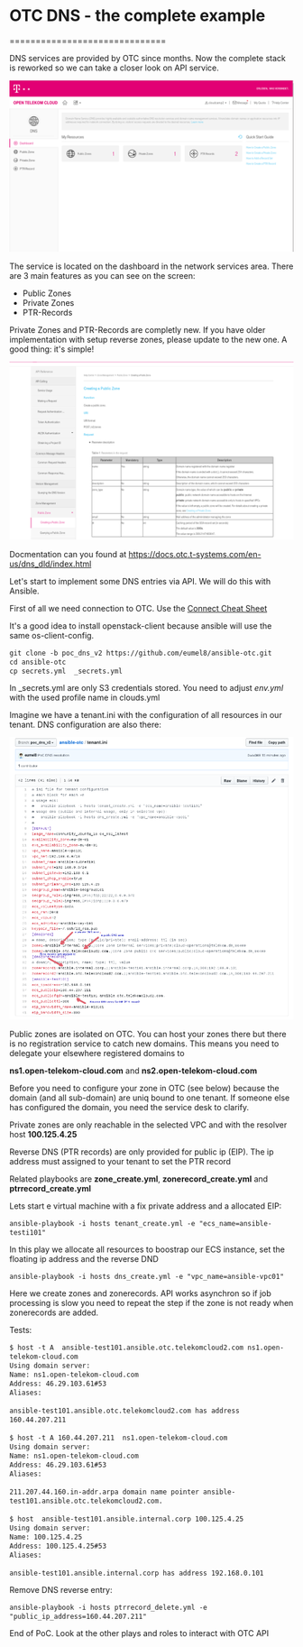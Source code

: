 # OTC DNS - the complete example
==============================

DNS services are provided by OTC since months. Now the complete stack
is reworked so we can take a closer look on API service.

![OTC Dashboard](/pictures/otc-dns.png)

The service is located on the dashboard in the network services area.
There are 3 main features as you can see on the screen:

* Public Zones
* Private Zones
* PTR-Records

Private Zones and PTR-Records are completly new. If you have older 
implementation with setup reverse zones, please update to the new one.
A good thing: it's simple!

![OTC API](/pictures/otc-dns-api.png)

Docmentation can you found at https://docs.otc.t-systems.com/en-us/dns_dld/index.html

Let's start to implement some DNS entries via API. We will do this with Ansible.

First of all we need connection to OTC. Use the [Connect Cheat Sheet](https://github.com/eumel8/ansible-otc/blob/poc_dns_v2/CONNECT.md)

It's a good idea to install openstack-client because ansible will use
the same os-client-config. 

```
git clone -b poc_dns_v2 https://github.com/eumel8/ansible-otc.git
cd ansible-otc
cp secrets.yml  _secrets.yml 
```
In _secrets.yml are only S3 credentials stored. You need to adjust *env.yml* 
with the used profile name in clouds.yml

Imagine we have a tenant.ini with the configuration of all resources in our tenant. 
DNS configuration are also there:

![tenant.ini](/pictures/tenant-ini-dns.png)

Public zones are isolated on OTC. You can host your zones there but there 
is no registration service to catch new domains. This means you need to 
delegate your elsewhere registered domains to

**ns1.open-telekom-cloud.com** and **ns2.open-telekom-cloud.com**

Before you need to configure your zone in OTC (see below) because the domain 
(and all sub-domain) are uniq bound to one tenant. If someone else has 
configured the domain, you need the service desk to clarify.

Private zones are only reachable in the selected VPC and with the resolver host **100.125.4.25**

Reverse DNS (PTR records) are only provided for public ip (EIP). The
ip address must assigned to your tenant to set the PTR record

Related playbooks are **zone_create.yml**, **zonerecord_create.yml** and **ptrrecord_create.yml**

Lets start e virtual machine with a fix private address and a allocated EIP:

```
ansible-playbook -i hosts tenant_create.yml -e "ecs_name=ansible-testi101"
```

In this play we allocate all resources to boostrap our ECS instance, set the floating ip
address and the reverse DND

```
ansible-playbook -i hosts dns_create.yml -e "vpc_name=ansible-vpc01"
```

Here we create zones and zonerecords. API works asynchron so if job processing is slow
you need to repeat the step if the zone is not ready when zonerecords are added.

Tests:
```
$ host -t A  ansible-test101.ansible.otc.telekomcloud2.com ns1.open-telekom-cloud.com
Using domain server:
Name: ns1.open-telekom-cloud.com
Address: 46.29.103.61#53
Aliases: 

ansible-test101.ansible.otc.telekomcloud2.com has address 160.44.207.211

$ host -t A 160.44.207.211  ns1.open-telekom-cloud.com
Using domain server:
Name: ns1.open-telekom-cloud.com
Address: 46.29.103.61#53
Aliases: 

211.207.44.160.in-addr.arpa domain name pointer ansible-test101.ansible.otc.telekomcloud2.com.

$ host  ansible-test101.ansible.internal.corp 100.125.4.25
Using domain server:
Name: 100.125.4.25
Address: 100.125.4.25#53
Aliases: 

ansible-test101.ansible.internal.corp has address 192.168.0.101

```

Remove DNS reverse entry:

```
ansible-playbook -i hosts ptrrecord_delete.yml -e "public_ip_address=160.44.207.211"
```

End of PoC. Look at the other plays and roles to interact with OTC API

